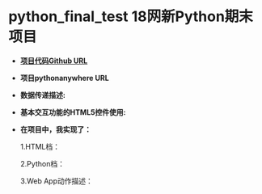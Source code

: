 # python_final_test 18网新Python期末项目

- [**项目代码Github URL**](https://github.com/fangwenxi/python_final_test/tree/master/webapp)

- **项目pythonanywhere URL**

- **数据传递描述:**

- **基本交互功能的HTML5控件使用:**

- **在项目中，我实现了：**

   1.HTML档：
   
   2.Python档：
   
   3.Web App动作描述：
